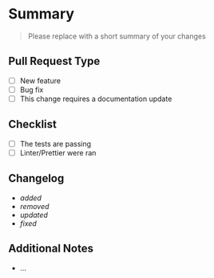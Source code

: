# Summary

> Please replace with a short summary of your changes

## Pull Request Type

- [ ] New feature
- [ ] Bug fix
- [ ] This change requires a documentation update

## Checklist

- [ ] The tests are passing
- [ ] Linter/Prettier were ran

## Changelog

- _added_
- _removed_
- _updated_
- _fixed_

## Additional Notes

- ...

